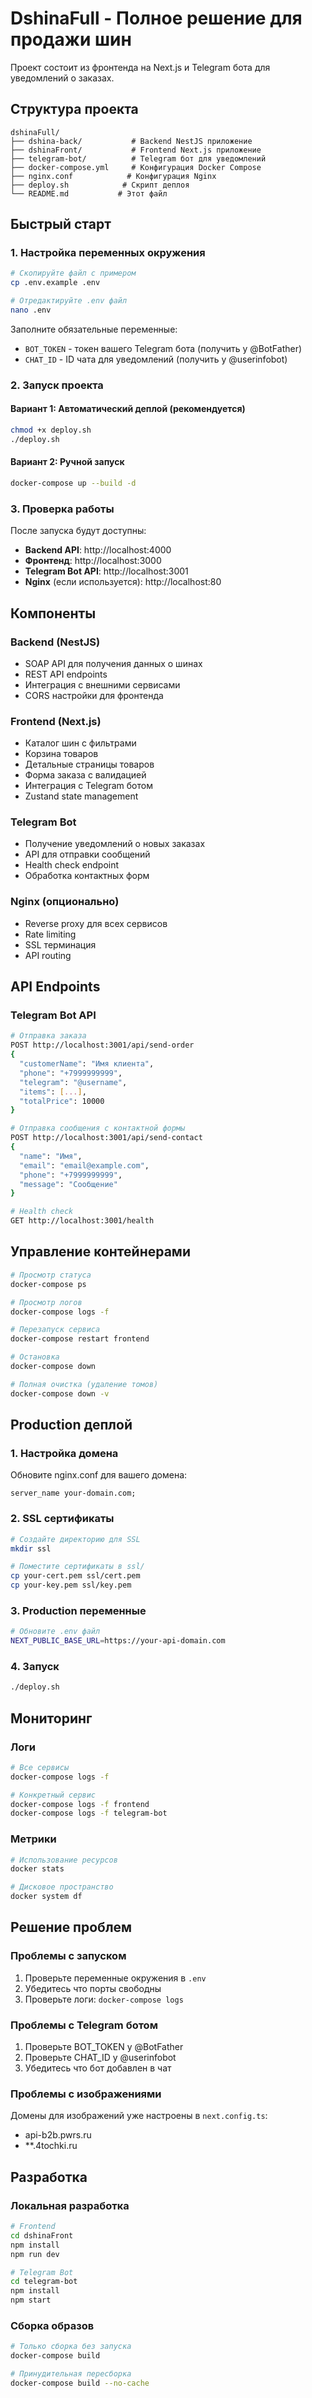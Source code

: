# DshinaFull - Полное решение для продажи шин

Проект состоит из фронтенда на Next.js и Telegram бота для уведомлений о заказах.

## Структура проекта

```
dshinaFull/
├── dshina-back/           # Backend NestJS приложение
├── dshinaFront/           # Frontend Next.js приложение
├── telegram-bot/          # Telegram бот для уведомлений
├── docker-compose.yml     # Конфигурация Docker Compose
├── nginx.conf            # Конфигурация Nginx
├── deploy.sh            # Скрипт деплоя
└── README.md           # Этот файл
```

## Быстрый старт

### 1. Настройка переменных окружения

```bash
# Скопируйте файл с примером
cp .env.example .env

# Отредактируйте .env файл
nano .env
```

Заполните обязательные переменные:
- `BOT_TOKEN` - токен вашего Telegram бота (получить у @BotFather)
- `CHAT_ID` - ID чата для уведомлений (получить у @userinfobot)

### 2. Запуск проекта

#### Вариант 1: Автоматический деплой (рекомендуется)
```bash
chmod +x deploy.sh
./deploy.sh
```

#### Вариант 2: Ручной запуск
```bash
docker-compose up --build -d
```

### 3. Проверка работы

После запуска будут доступны:
- **Backend API**: http://localhost:4000
- **Фронтенд**: http://localhost:3000
- **Telegram Bot API**: http://localhost:3001
- **Nginx** (если используется): http://localhost:80

## Компоненты

### Backend (NestJS)
- SOAP API для получения данных о шинах
- REST API endpoints
- Интеграция с внешними сервисами
- CORS настройки для фронтенда

### Frontend (Next.js)
- Каталог шин с фильтрами
- Корзина товаров
- Детальные страницы товаров
- Форма заказа с валидацией
- Интеграция с Telegram ботом
- Zustand state management

### Telegram Bot
- Получение уведомлений о новых заказах
- API для отправки сообщений
- Health check endpoint
- Обработка контактных форм

### Nginx (опционально)
- Reverse proxy для всех сервисов
- Rate limiting
- SSL терминация
- API routing

## API Endpoints

### Telegram Bot API

```bash
# Отправка заказа
POST http://localhost:3001/api/send-order
{
  "customerName": "Имя клиента",
  "phone": "+7999999999",
  "telegram": "@username",
  "items": [...],
  "totalPrice": 10000
}

# Отправка сообщения с контактной формы
POST http://localhost:3001/api/send-contact
{
  "name": "Имя",
  "email": "email@example.com",
  "phone": "+7999999999",
  "message": "Сообщение"
}

# Health check
GET http://localhost:3001/health
```

## Управление контейнерами

```bash
# Просмотр статуса
docker-compose ps

# Просмотр логов
docker-compose logs -f

# Перезапуск сервиса
docker-compose restart frontend

# Остановка
docker-compose down

# Полная очистка (удаление томов)
docker-compose down -v
```

## Production деплой

### 1. Настройка домена
Обновите nginx.conf для вашего домена:
```nginx
server_name your-domain.com;
```

### 2. SSL сертификаты
```bash
# Создайте директорию для SSL
mkdir ssl

# Поместите сертификаты в ssl/
cp your-cert.pem ssl/cert.pem
cp your-key.pem ssl/key.pem
```

### 3. Production переменные
```bash
# Обновите .env файл
NEXT_PUBLIC_BASE_URL=https://your-api-domain.com
```

### 4. Запуск
```bash
./deploy.sh
```

## Мониторинг

### Логи
```bash
# Все сервисы
docker-compose logs -f

# Конкретный сервис
docker-compose logs -f frontend
docker-compose logs -f telegram-bot
```

### Метрики
```bash
# Использование ресурсов
docker stats

# Дисковое пространство
docker system df
```

## Решение проблем

### Проблемы с запуском
1. Проверьте переменные окружения в `.env`
2. Убедитесь что порты свободны
3. Проверьте логи: `docker-compose logs`

### Проблемы с Telegram ботом
1. Проверьте BOT_TOKEN у @BotFather
2. Проверьте CHAT_ID у @userinfobot
3. Убедитесь что бот добавлен в чат

### Проблемы с изображениями
Домены для изображений уже настроены в `next.config.ts`:
- api-b2b.pwrs.ru
- **.4tochki.ru

## Разработка

### Локальная разработка
```bash
# Frontend
cd dshinaFront
npm install
npm run dev

# Telegram Bot
cd telegram-bot
npm install
npm start
```

### Сборка образов
```bash
# Только сборка без запуска
docker-compose build

# Принудительная пересборка
docker-compose build --no-cache
```